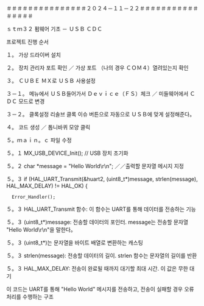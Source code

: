 ＃＃＃＃＃＃＃＃＃＃＃＃＃＃＃２０２４－１１－２２＃＃＃＃＃＃＃＃＃＃＃＃＃＃＃＃



ｓｔｍ３２ 펌웨어 기초 － ＵＳＢ ＣＤＣ 


프로젝트 진행 순서 

１。 가상 드라이버 설치 

２。 장치 관리자 포트 확인 ／ 가상 포트 （나의 경우 ＣＯＭ４）열려있는지 확인 

３。 ＣＵＢＥ ＭＸ로 ＵＳＢ 사용설정

３－１。 메뉴에서 ＵＳＢ들어가서 Ｄｅｖｉｃｅ（ＦＳ）체크 ／ 미들웨어에서 ＣＤＣ 모드로 변경 

３－２。 클록설정 리솔브 클록 이슈 버튼으로 자동으로 ＵＳＢ에 맞게 설정해준다。

４。 코드 생성 ／ 톱니바퀴 모양 클릭

５。ｍａｉｎ。ｃ 파일 수정 

５。１ MX_USB_DEVICE_Init(); // USB 장치 초기화

５。２  char *message = "Hello World\r\n"; ／／출력할 문자열 메시지 지정 

５。３ if (HAL_UART_Transmit(&huart2, (uint8_t*)message, strlen(message), HAL_MAX_DELAY) != HAL_OK) {
      
      Error_Handler();
５。３ HAL_UART_Transmit 함수: 이 함수는 UART를 통해 데이터를 전송하는 기능

５。３ (uint8_t*)message: 전송할 데이터의 포인터. message는 전송할 문자열 "Hello World\r\n"을 말한다。

５。３ (uint8_t*)는 문자열을 바이트 배열로 변환하는 캐스팅

５。３ strlen(message): 전송할 데이터의 길이. strlen 함수는 문자열의 길이를 반환

５。３ HAL_MAX_DELAY: 전송이 완료될 때까지 대기할 최대 시간. 이 값은 무한 대기

이 코드는 UART를 통해 "Hello World" 메시지를 전송하고, 전송이 실패할 경우 오류 처리를 수행하는 구조

